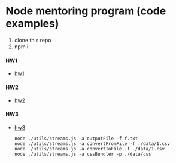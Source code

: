 # Node mentoring program (code examples)

1) clone this repo
2) npm i

#### HW1
- [hw1](https://github.com/andrIvash/node-mentoring/tree/hw1)

#### HW2
- [hw2](https://github.com/andrIvash/node-mentoring/tree/hw2)

#### HW3
- [hw3](https://github.com/andrIvash/node-mentoring/tree/hw3)
    ```
    node ./utils/streams.js -a outputFile -f f.txt
    node ./utils/streams.js -a convertFromFile -f ./data/1.csv
    node ./utils/streams.js -a convertToFile -f ./data/1.csv
    node ./utils/streams.js -a cssBundler -p ./data/css
    ```

